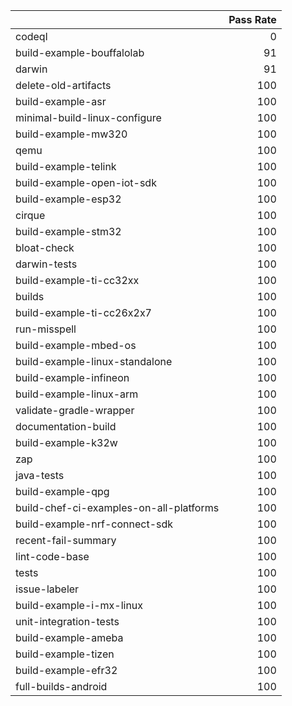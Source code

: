 |                                         |   Pass Rate |
|:----------------------------------------|------------:|
| codeql                                  |           0 |
| build-example-bouffalolab               |          91 |
| darwin                                  |          91 |
| delete-old-artifacts                    |         100 |
| build-example-asr                       |         100 |
| minimal-build-linux-configure           |         100 |
| build-example-mw320                     |         100 |
| qemu                                    |         100 |
| build-example-telink                    |         100 |
| build-example-open-iot-sdk              |         100 |
| build-example-esp32                     |         100 |
| cirque                                  |         100 |
| build-example-stm32                     |         100 |
| bloat-check                             |         100 |
| darwin-tests                            |         100 |
| build-example-ti-cc32xx                 |         100 |
| builds                                  |         100 |
| build-example-ti-cc26x2x7               |         100 |
| run-misspell                            |         100 |
| build-example-mbed-os                   |         100 |
| build-example-linux-standalone          |         100 |
| build-example-infineon                  |         100 |
| build-example-linux-arm                 |         100 |
| validate-gradle-wrapper                 |         100 |
| documentation-build                     |         100 |
| build-example-k32w                      |         100 |
| zap                                     |         100 |
| java-tests                              |         100 |
| build-example-qpg                       |         100 |
| build-chef-ci-examples-on-all-platforms |         100 |
| build-example-nrf-connect-sdk           |         100 |
| recent-fail-summary                     |         100 |
| lint-code-base                          |         100 |
| tests                                   |         100 |
| issue-labeler                           |         100 |
| build-example-i-mx-linux                |         100 |
| unit-integration-tests                  |         100 |
| build-example-ameba                     |         100 |
| build-example-tizen                     |         100 |
| build-example-efr32                     |         100 |
| full-builds-android                     |         100 |